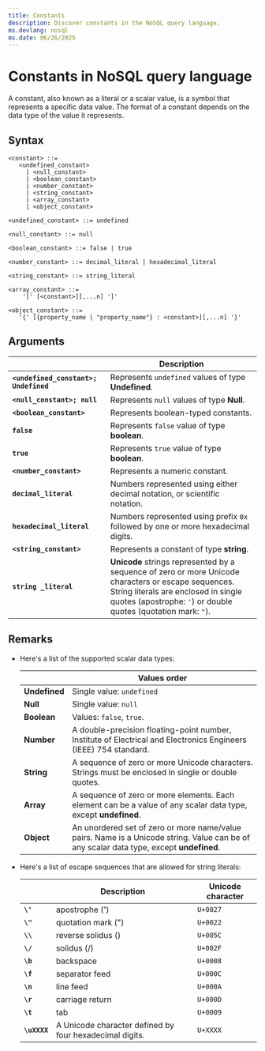 ```yaml
---
title: Constants
description: Discover constants in the NoSQL query language.
ms.devlang: nosql
ms.date: 06/26/2025
---
```


# Constants in NoSQL query language

A constant, also known as a literal or a scalar value, is a symbol that represents a specific data value. The format of a constant depends on the data type of the value it represents.

## Syntax

```nosql
<constant> ::=  
   <undefined_constant>  
     | <null_constant>   
     | <boolean_constant>   
     | <number_constant>   
     | <string_constant>   
     | <array_constant>   
     | <object_constant>   
  
<undefined_constant> ::= undefined  
  
<null_constant> ::= null  
  
<boolean_constant> ::= false | true  
  
<number_constant> ::= decimal_literal | hexadecimal_literal  
  
<string_constant> ::= string_literal  
  
<array_constant> ::=  
    '[' [<constant>][,...n] ']'  
  
<object_constant> ::=   
   '{' [{property_name | "property_name"} : <constant>][,...n] '}'  
```

## Arguments

| | Description |
| --- | --- |
| **`<undefined_constant>; Undefined`** | Represents `undefined` values of type **Undefined**. |
| **`<null_constant>; null`** | Represents `null` values of type **Null**. |
| **`<boolean_constant>`** | Represents boolean-typed constants. |
| **`false`** | Represents `false` value of type **boolean**. |
| **`true`** | Represents `true` value of type **boolean**. |
| **`<number_constant>`** | Represents a numeric constant. |
| **`decimal_literal`** | Numbers represented using either decimal notation, or scientific notation. |
| **`hexadecimal_literal`** | Numbers represented using prefix `0x` followed by one or more hexadecimal digits. |
| **`<string_constant>`** | Represents a constant of type **string**. |
| **`string _literal`** | **Unicode** strings represented by a sequence of zero or more Unicode characters or escape sequences. String literals are enclosed in single quotes (apostrophe: `'`) or double quotes (quotation mark: `"`). |

## Remarks

- Here's a list of the supported scalar data types:

    | | Values order |
    | --- | --- |
    | **Undefined** | Single value: `undefined` |
    | **Null** | Single value: `null` |
    | **Boolean** | Values: `false`, `true`. |
    | **Number** | A double-precision floating-point number, Institute of Electrical and Electronics Engineers (IEEE) 754 standard. |
    | **String** | A sequence of zero or more Unicode characters. Strings must be enclosed in single or double quotes.|
    | **Array** | A sequence of zero or more elements. Each element can be a value of any scalar data type, except **undefined**.|
    | **Object** | An unordered set of zero or more name/value pairs. Name is a Unicode string. Value can be of any scalar data type, except **undefined**. |

- Here's a list of escape sequences that are allowed for string literals:

    | | Description | Unicode character |
    | --- | --- | --- |
    | **`\'`** | apostrophe (') | `U+0027` |
    | **`\"`** | quotation mark (") | `U+0022` |
    | **`\\`** | reverse solidus (\) | `U+005C` |
    | **`\/`** | solidus (/) | `U+002F` |
    | **`\b`** | backspace | `U+0008` |
    | **`\f`** | separator feed | `U+000C` |
    | **`\n`** | line feed | `U+000A` |
    | **`\r`** | carriage return | `U+000D` |
    | **`\t`** | tab | `U+0009` |
    | **`\uXXXX`** | A Unicode character defined by four hexadecimal digits. | `U+XXXX` |

